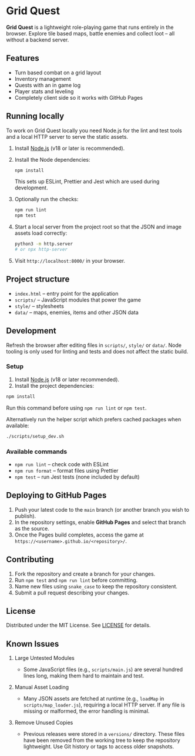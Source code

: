 # Grid Quest

**Grid Quest** is a lightweight role-playing game that runs entirely in the browser. Explore tile based maps, battle enemies and collect loot – all without a backend server.

## Features

- Turn based combat on a grid layout
- Inventory management
- Quests with an in game log
- Player stats and leveling
- Completely client side so it works with GitHub Pages

## Running locally

To work on Grid Quest locally you need Node.js for the lint and test tools and a
local HTTP server to serve the static assets.

1. Install [Node.js](https://nodejs.org/) (v18 or later is recommended).
2. Install the Node dependencies:

   ```bash
   npm install
   ```

   This sets up ESLint, Prettier and Jest which are used during development.
3. Optionally run the checks:

   ```bash
   npm run lint
   npm test
   ```

4. Start a local server from the project root so that the JSON and image assets
   load correctly:

   ```bash
   python3 -m http.server
   # or npx http-server
   ```

5. Visit `http://localhost:8000/` in your browser.

## Project structure

- `index.html` – entry point for the application
- `scripts/` – JavaScript modules that power the game
- `style/` – stylesheets
- `data/` – maps, enemies, items and other JSON data

## Development

Refresh the browser after editing files in `scripts/`, `style/` or `data/`. Node tooling is only used for linting and tests and does not affect the static build.

### Setup

1. Install [Node.js](https://nodejs.org/) (v18 or later recommended).
2. Install the project dependencies:

```bash
npm install
```
Run this command before using `npm run lint` or `npm test`.

Alternatively run the helper script which prefers cached packages when
available:

```bash
./scripts/setup_dev.sh
```

### Available commands

- `npm run lint` – check code with ESLint
- `npm run format` – format files using Prettier
- `npm test` – run Jest tests (none included by default)

## Deploying to GitHub Pages

1. Push your latest code to the `main` branch (or another branch you wish to publish).
2. In the repository settings, enable **GitHub Pages** and select that branch as the source.
3. Once the Pages build completes, access the game at `https://<username>.github.io/<repository>/`.

## Contributing

1. Fork the repository and create a branch for your changes.
2. Run `npm test` and `npm run lint` before committing.
3. Name new files using `snake_case` to keep the repository consistent.
4. Submit a pull request describing your changes.

## License

Distributed under the MIT License. See [LICENSE](LICENSE) for details.

## Known Issues

1. Large Untested Modules

   - Some JavaScript files (e.g., `scripts/main.js`) are several hundred lines long, making them hard to maintain and test.

2. Manual Asset Loading
   - Many JSON assets are fetched at runtime (e.g., `loadMap` in `scripts/map_loader.js`), requiring a local HTTP server. If any file is missing or malformed, the error handling is minimal.

3. Remove Unused Copies
   - Previous releases were stored in a `versions/` directory. These files have been removed from the working tree to keep the repository lightweight. Use Git history or tags to access older snapshots.
